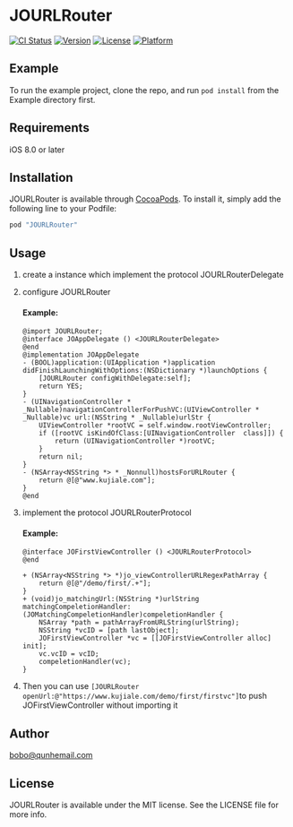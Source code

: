 # JOURLRouter

[![CI Status](http://img.shields.io/travis/bobo/JOURLRouter.svg?style=flat)](https://travis-ci.org/bobo/JOURLRouter)
[![Version](https://img.shields.io/cocoapods/v/JOURLRouter.svg?style=flat)](http://cocoapods.org/pods/JOURLRouter)
[![License](https://img.shields.io/cocoapods/l/JOURLRouter.svg?style=flat)](http://cocoapods.org/pods/JOURLRouter)
[![Platform](https://img.shields.io/cocoapods/p/JOURLRouter.svg?style=flat)](http://cocoapods.org/pods/JOURLRouter)

## Example

To run the example project, clone the repo, and run `pod install` from the Example directory first.

## Requirements
iOS 8.0 or later
## Installation

JOURLRouter is available through [CocoaPods](http://cocoapods.org). To install
it, simply add the following line to your Podfile:

```ruby
pod "JOURLRouter"
```
## Usage
1. create a instance which implement the protocol JOURLRouterDelegate

2. configure JOURLRouter
   #### Example:
   ```ObjC
   @import JOURLRouter;
   @interface JOAppDelegate () <JOURLRouterDelegate>
   @end
   @implementation JOAppDelegate
   - (BOOL)application:(UIApplication *)application didFinishLaunchingWithOptions:(NSDictionary *)launchOptions {
       [JOURLRouter configWithDelegate:self];
       return YES;
   }
   - (UINavigationController * _Nullable)navigationControllerForPushVC:(UIViewController * _Nullable)vc url:(NSString * _Nullable)urlStr {
       UIViewController *rootVC = self.window.rootViewController;
       if ([rootVC isKindOfClass:[UINavigationController  class]]) {
           return (UINavigationController *)rootVC;
       }
       return nil;
   }
   - (NSArray<NSString *> * _Nonnull)hostsForURLRouter {
       return @[@"www.kujiale.com"];
   }
   @end
   ```
3. implement the protocol JOURLRouterProtocol
   #### Example:
   ```ObjC
   @interface JOFirstViewController () <JOURLRouterProtocol>
   @end
   ```
   ```ObjC
   + (NSArray<NSString *> *)jo_viewControllerURLRegexPathArray {
       return @[@"/demo/first/.+"];
   }
   + (void)jo_matchingUrl:(NSString *)urlString matchingCompeletionHandler:(JOMatchingCompeletionHandler)compeletionHandler {
       NSArray *path = pathArrayFromURLString(urlString);
       NSString *vcID = [path lastObject];
       JOFirstViewController *vc = [[JOFirstViewController alloc] init];
       vc.vcID = vcID;
       compeletionHandler(vc);
   }
   ```
4. Then you can use ```[JOURLRouter openUrl:@"https://www.kujiale.com/demo/first/firstvc"]```to push JOFirstViewController without importing it

## Author

bobo@qunhemail.com

## License

JOURLRouter is available under the MIT license. See the LICENSE file for more info.

